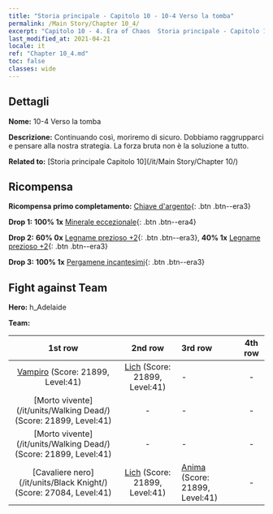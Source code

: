 ```yaml
---
title: "Storia principale - Capitolo 10 - 10-4 Verso la tomba"
permalink: /Main Story/Chapter 10_4/
excerpt: "Capitolo 10 - 4. Era of Chaos  Storia principale - Capitolo 10_4. 10-4 Verso la tomba"
last_modified_at: 2021-04-21
locale: it
ref: "Chapter 10_4.md"
toc: false
classes: wide
---
```


## Dettagli

 **Nome:** 10-4 Verso la tomba

 **Descrizione:** Continuando così, moriremo di sicuro. Dobbiamo raggrupparci e pensare alla nostra strategia. La forza bruta non è la soluzione a tutto.

 **Related to:** [Storia principale Capitolo 10](/it/Main Story/Chapter 10/)

## Ricompensa

 **Ricompensa primo completamento:** [Chiave d'argento](/it/Items/con_693/){: .btn .btn--era3}

 **Drop 1:** **100% 1x** [Minerale eccezionale](/it/Items/mat_33/){: .btn .btn--era4}

 **Drop 2:** **60% 0x** [Legname prezioso +2](/it/Items/mat_27/){: .btn .btn--era3}, **40% 1x** [Legname prezioso +2](/it/Items/mat_27/){: .btn .btn--era3}

 **Drop 3:** **100% 1x** [Pergamene incantesimi](/it/Items/con_694/){: .btn .btn--era3}


## Fight against Team
 **Hero:** h_Adelaide

 **Team:**


  | 1st row | 2nd row | 3rd row | 4th row |
  |:----:|:----:|:----|:----:|
  | [Vampiro](/it/units/Vampire/) (Score: 21899, Level:41)  | [Lich](/it/units/Lich/) (Score: 21899, Level:41)  | - | - |
  | [Morto vivente](/it/units/Walking Dead/) (Score: 21899, Level:41)  | - | - | - |
  | [Morto vivente](/it/units/Walking Dead/) (Score: 21899, Level:41)  | - | - | - |
  | [Cavaliere nero](/it/units/Black Knight/) (Score: 27084, Level:41)  | [Lich](/it/units/Lich/) (Score: 21899, Level:41)  | [Anima](/it/units/Wight/) (Score: 21899, Level:41)  | - |


